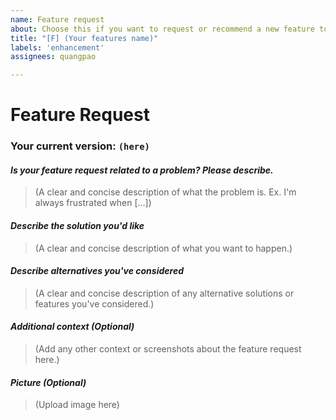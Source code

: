 ```yaml
---
name: Feature request
about: Choose this if you want to request or recommend a new feature to this plugin.
title: "[F] (Your features name)"
labels: 'enhancement'
assignees: quangpao

---
```


# Feature Request
### **Your current version:** `(here)`

#### _**Is your feature request related to a problem? Please describe.**_
> (A clear and concise description of what the problem is. Ex. I'm always frustrated when [...])

#### _**Describe the solution you'd like**_
> (A clear and concise description of what you want to happen.)

#### _**Describe alternatives you've considered**_
> (A clear and concise description of any alternative solutions or features you've considered.)

#### _**Additional context (Optional)**_
> (Add any other context or screenshots about the feature request here.)

#### ***Picture (Optional)***
>  (Upload image here)

